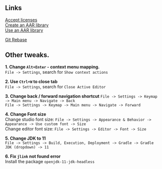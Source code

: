 ## Links

[Accept licenses](../sdkmanager-license-accept.md)  
[Create an AAR library](../create-aar-from-android-studio.md)  
[Use an AAR library](https://developer.android.com/studio/projects/android-library#psd-add-aar-jar-dependency)  

[Git Rebase](https://gyulajuhasz.com/blog/rebasing-in-android-studio/)  


## Other tweaks.

<b>1. Change `Alt+Enter` - context menu mapping.</b>  
`File -> Settings`, search for `Show context actions`  

<b>2. Use `Ctrl+W` to close tab</b>  
`File -> Settings`, search for `Close Active Editor`  

<b>3. Change back / forward navigation shortcut</b>
`File -> Settings -> Keymap -> Main menu -> Navigate -> Back`  
`File -> Settings -> Keymap -> Main menu -> Navigate -> Forward`  

<b>4. Change Font size</b>  
Change studio font size: `File -> Settings -> Appearance & Behavior -> Appearance -> Use custom font -> Size`  
Change editor font size: `File -> Settings -> Editor -> Font -> Size`  

<b>5. Change JDK to 11</b>  
`File -> Settings -> Build, Execution, Deployment -> Gradle -> Gradle JDK (dropdown) -> 11`  

<b>6. Fix `jlink` not found error</b>  
Install the package `openjdk-11-jdk-headless`  
